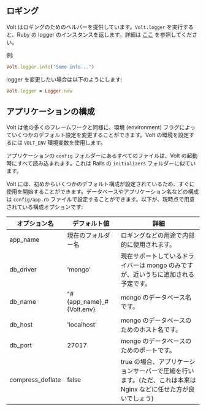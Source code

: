 ## ロギング

Volt はロギングのためのヘルパーを提供しています。```Volt.logger``` を実行すると、Ruby の logger のインスタンスを返します。詳細は [ここ](http://www.ruby-doc.org/stdlib-2.1.3/libdoc/logger/rdoc/Logger.html) を参照してください。

例:

```ruby
Volt.logger.info("Some info...")
```

logger を変更したい場合は以下のようにします:

```ruby
Volt.logger = Logger.new
```

## アプリケーションの構成

Volt は他の多くのフレームワークと同様に、環境 (environment) フラグによっていくつかのデフォルト設定を変更することができます。Volt の環境を設定するには ```VOLT_ENV``` 環境変数を使用します。

アプリケーションの ```config``` フォルダーにあるすべてのファイルは、Volt の起動時にすべて読み込まれます。これは Rails の ```initializers``` フォルダーに似ています。

Volt には、初めからいくつかのデフォルト構成が設定されているため、すぐに使用を開始することができます。データベースやアプリケーション名などの構成は ```config/app.rb``` ファイルで設定することができます。以下が、現時点で用意されている構成オプションです:

| オプション名 | デフォルト値           | 詳細                                                          |
|-----------|---------------------------|---------------------------------------------------------------|
| app_name  | 現在のフォルダー名        | ロギングなどの用途で内部的に使用されます。|
| db_driver | 'mongo'                   | 現在サポートしているドライバーは mongo のみですが、近いうちに追加される予定です。 |
| db_name   | "#{app\_name}\_#{Volt.env}  | mongo のデータベース名です。|
| db_host   | 'localhost'               | mongo のデータベースのためのホスト名です。|
| db_port   | 27017                     | mongo のデータベースのためのポートです。|
| compress_deflate | false              | true の場合、アプリケーションサーバーで圧縮を行います。(ただ、これは本来は Nginx などに任せた方が良いでしょう)|
